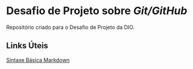 # Desafio de Projeto sobre *Git/GitHub*
Repositório criado para o Desafio de Projeto da DIO.

## **Links Úteis**
[Sintaxe Básica Markdown](https://www.markdownguide.org/basic-syntax/)


